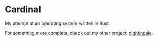 # Cardinal

My attempt at an operating system written in Rust.

For something more complete, check out my other project: [nightingale](https://github.com/tyler569/nightingale).

